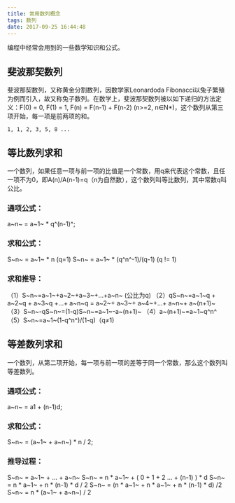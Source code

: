 ```yaml
---
title: 常用数列概念
tags: 数列
date: 2017-09-25 16:44:48
---
```


编程中经常会用到的一些数学知识和公式。

<!-- more -->
## 斐波那契数列
斐波那契数列，又称黄金分割数列，因数学家Leonardoda Fibonacci以兔子繁殖为例而引入，故又称兔子数列。在数学上，斐波那契数列被以如下递归的方法定义：F(0) = 0, F(1) = 1, F(n) = F(n-1) + F(n-2) (n>=2, n∈N*)，这个数列从第三项开始，每一项是前两项的和。
```
1, 1, 2, 3, 5, 8 ...
```

## 等比数列求和
一个数列，如果任意一项与前一项的比值是一个常数，用q来代表这个常数，且任一项不为0，即A(n)/A(n-1)=q（n为自然数），这个数列叫等比数列，其中常数q叫公比。
### 通项公式：
a~n~ = a~1~ * q^(n-1)^;
### 求和公式：
S~n~ = a~1~ * n (q=1)
S~n~ = a~1~ * (q^n^-1)/(q-1) (q != 1)
### 求和推导：
（1）S~n~=a~1~+a~2~+a~3~+...+a~n~ (公比为q)
（2）qS~n~=a~1~q + a~2~q + a~3~q +...+ a~n~q = a~2~+ a~3~+ a~4~+...+ a~n~+ a~(n+1)~
（3）S~n~-qS~n~=(1-q)S~n~=a~1~-a~(n+1)~
（4）a~(n+1)~=a~1~q^n^
（5）S~n~=a~1~(1-q^n^)/(1-q)（q≠1)

## 等差数列求和
一个数列，从第二项开始，每一项与前一项的差等于同一个常数，那么这个数列叫等差数列。
### 通项公式：
a~n~ = a1 + (n-1)d;
### 求和公式：
S~n~ = (a~1~ + a~n~) * n / 2;
### 推导过程：
S~n~ = a~1~ + ... + a~n~
S~n~ = n * a~1~ + ( 0 + 1 + 2 ... + (n-1) ) * d
S~n~ = n * a~1~ + n * (n-1) * d / 2
S~n~ = (n * a~1~ + n * a~1~ + n * (n-1) * d) /2
S~n~ = n * (a~1~ + a~n~) / 2
